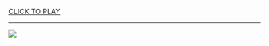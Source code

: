 
<a href="https://premium76.site?title=gitthib_snake_games&ref=12M">CLICK TO PLAY</a></h3>
<hr>

<a href="https://premium76.site?title=gitthib_snake_games&ref=12M"><img src="https://clearcache.store/games.png"></a>


